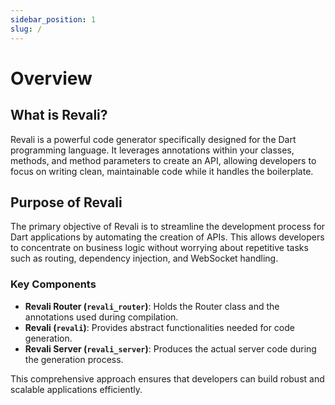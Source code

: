 ```yaml
---
sidebar_position: 1
slug: /
---
```


# Overview

## What is Revali?

Revali is a powerful code generator specifically designed for the Dart programming language. It leverages annotations within your classes, methods, and method parameters to create an API, allowing developers to focus on writing clean, maintainable code while it handles the boilerplate.

## Purpose of Revali

The primary objective of Revali is to streamline the development process for Dart applications by automating the creation of APIs. This allows developers to concentrate on business logic without worrying about repetitive tasks such as routing, dependency injection, and WebSocket handling.

### Key Components

-   **Revali Router (`revali_router`)**: Holds the Router class and the annotations used during compilation.
-   **Revali (`revali`)**: Provides abstract functionalities needed for code generation.
-   **Revali Server (`revali_server`)**: Produces the actual server code during the generation process.

This comprehensive approach ensures that developers can build robust and scalable applications efficiently.
